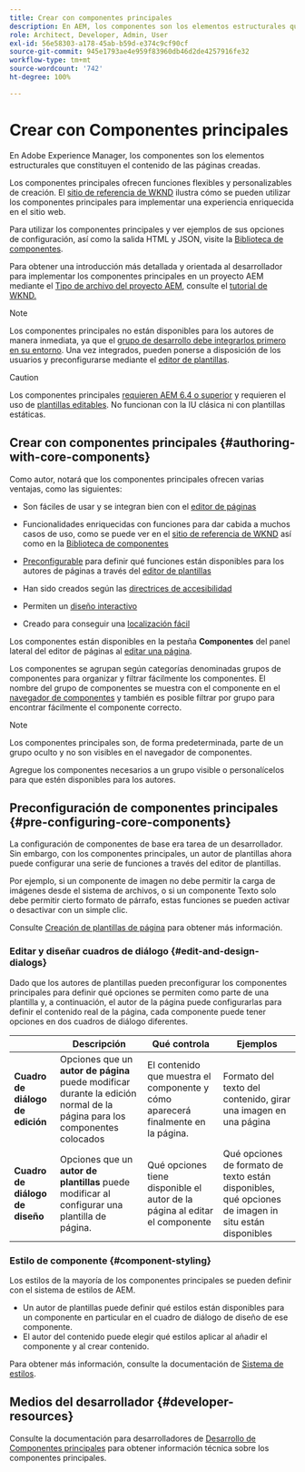 ```yaml
---
title: Crear con componentes principales
description: En AEM, los componentes son los elementos estructurales que constituyen el contenido de las páginas creadas. Los componentes principales ofrecen funciones flexibles y personalizables de creación.
role: Architect, Developer, Admin, User
exl-id: 56e58303-a178-45ab-b59d-e374c9cf90cf
source-git-commit: 945e1793ae4e959f83960db46d2de4257916fe32
workflow-type: tm+mt
source-wordcount: '742'
ht-degree: 100%

---
```


# Crear con Componentes principales

En Adobe Experience Manager, los componentes son los elementos estructurales que constituyen el contenido de las páginas creadas.

Los componentes principales ofrecen funciones flexibles y personalizables de creación. El [sitio de referencia de WKND](https://wknd.site) ilustra cómo se pueden utilizar los componentes principales para implementar una experiencia enriquecida en el sitio web.

Para utilizar los componentes principales y ver ejemplos de sus opciones de configuración, así como la salida HTML y JSON, visite la [Biblioteca de componentes](https://adobe.com/go/aem_cmp_library_es).

Para obtener una introducción más detallada y orientada al desarrollador para implementar los componentes principales en un proyecto AEM mediante el [Tipo de archivo del proyecto AEM](/help/developing/archetype/overview.md), consulte el [tutorial de WKND.](https://experienceleague.adobe.com/docs/experience-manager-learn/getting-started-wknd-tutorial-develop/overview.html?lang=es)

>[!NOTE]
>
>Los componentes principales no están disponibles para los autores de manera inmediata, ya que el [grupo de desarrollo debe integrarlos primero en su entorno](/help/get-started/using.md). Una vez integrados, pueden ponerse a disposición de los usuarios y preconfigurarse mediante el [editor de plantillas](https://experienceleague.adobe.com/docs/experience-manager-cloud-service/sites/authoring/features/templates.html?lang=es).

>[!CAUTION]
>
>Los componentes principales [requieren AEM 6.4 o superior](/help/versions.md) y requieren el uso de [plantillas editables](https://experienceleague.adobe.com/docs/experience-manager-cloud-service/sites/authoring/features/templates.html?lang=es). No funcionan con la IU clásica ni con plantillas estáticas.

## Crear con componentes principales {#authoring-with-core-components}

Como autor, notará que los componentes principales ofrecen varias ventajas, como las siguientes:

* Son fáciles de usar y se integran bien con el [editor de páginas](https://experienceleague.adobe.com/docs/experience-manager-cloud-service/sites/authoring/fundamentals/editing-content.html?lang=es)

* Funcionalidades enriquecidas con funciones para dar cabida a muchos casos de uso, como se puede ver en el [sitio de referencia de WKND](https://wknd.site) así como en la [Biblioteca de componentes](https://adobe.com/go/aem_cmp_library_es)

* [Preconfigurable](#pre-configuring-core-components) para definir qué funciones están disponibles para los autores de páginas a través del [editor de plantillas](https://experienceleague.adobe.com/docs/experience-manager-cloud-service/sites/authoring/features/templates.html?lang=es)

* Han sido creados según las [directrices de accesibilidad](https://experienceleague.adobe.com/docs/experience-manager-cloud-service/sites/authoring/fundamentals/accessible-content.html?lang=es)

* Permiten un [diseño interactivo](https://experienceleague.adobe.com/docs/experience-manager-cloud-service/sites/authoring/features/responsive-layout.html?lang=es)

* Creado para conseguir una [localización fácil](localization.md)

Los componentes están disponibles en la pestaña **Componentes** del panel lateral del editor de páginas al [editar una página](https://experienceleague.adobe.com/docs/experience-manager-cloud-service/sites/authoring/fundamentals/editing-content.html?lang=es).

Los componentes se agrupan según categorías denominadas grupos de componentes para organizar y filtrar fácilmente los componentes. El nombre del grupo de componentes se muestra con el componente en el [navegador de componentes](https://experienceleague.adobe.com/docs/experience-manager-cloud-service/sites/authoring/fundamentals/editing-content.html?lang=es) y también es posible filtrar por grupo para encontrar fácilmente el componente correcto.

>[!NOTE]
>
>Los componentes principales son, de forma predeterminada, parte de un grupo oculto y no son visibles en el navegador de componentes.
>
>Agregue los componentes necesarios a un grupo visible o personalícelos para que estén disponibles para los autores.

## Preconfiguración de componentes principales {#pre-configuring-core-components}

La configuración de componentes de base era tarea de un desarrollador. Sin embargo, con los componentes principales, un autor de plantillas ahora puede configurar una serie de funciones a través del editor de plantillas.

Por ejemplo, si un componente de imagen no debe permitir la carga de imágenes desde el sistema de archivos, o si un componente Texto solo debe permitir cierto formato de párrafo, estas funciones se pueden activar o desactivar con un simple clic.

Consulte [Creación de plantillas de página](https://experienceleague.adobe.com/docs/experience-manager-cloud-service/sites/authoring/features/templates.html?lang=es) para obtener más información.

### Editar y diseñar cuadros de diálogo {#edit-and-design-dialogs}

Dado que los autores de plantillas pueden preconfigurar los componentes principales para definir qué opciones se permiten como parte de una plantilla y, a continuación, el autor de la página puede configurarlas para definir el contenido real de la página, cada componente puede tener opciones en dos cuadros de diálogo diferentes.

|  | Descripción | Qué controla | Ejemplos |
|--- |--- |--- |--- |
| **Cuadro de diálogo de edición** | Opciones que un **autor de página** puede modificar durante la edición normal de la página para los componentes colocados | El contenido que muestra el componente y cómo aparecerá finalmente en la página. | Formato del texto del contenido, girar una imagen en una página |
| **Cuadro de diálogo de diseño** | Opciones que un **autor de plantillas** puede modificar al configurar una plantilla de página. | Qué opciones tiene disponible el autor de la página al editar el componente | Qué opciones de formato de texto están disponibles, qué opciones de imagen in situ están disponibles |

### Estilo de componente {#component-styling}

Los estilos de la mayoría de los componentes principales se pueden definir con el sistema de estilos de AEM.

* Un autor de plantillas puede definir qué estilos están disponibles para un componente en particular en el cuadro de diálogo de diseño de ese componente.
* El autor del contenido puede elegir qué estilos aplicar al añadir el componente y al crear contenido.

Para obtener más información, consulte la documentación de [Sistema de estilos](https://experienceleague.adobe.com/docs/experience-manager-cloud-service/sites/authoring/features/style-system.html?lang=es).

## Medios del desarrollador {#developer-resources}

Consulte la documentación para desarrolladores de [Desarrollo de Componentes principales](/help/developing/overview.md) para obtener información técnica sobre los componentes principales.
